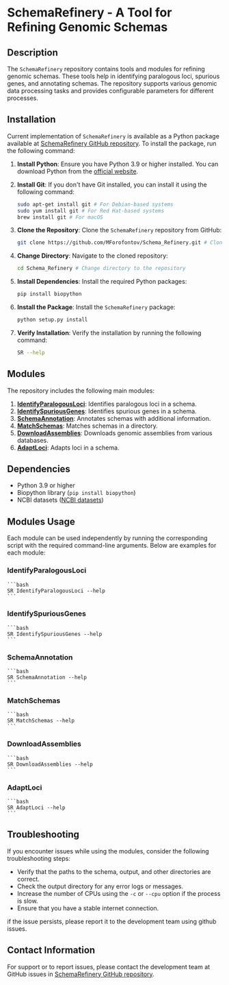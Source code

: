# SchemaRefinery - A Tool for Refining Genomic Schemas

## Description

The `SchemaRefinery` repository contains tools and modules for refining genomic schemas. These tools help in identifying paralogous loci, spurious genes, and annotating schemas. The repository supports various genomic data processing tasks and provides configurable parameters for different processes.

## Installation

Current implementation of `SchemaRefinery` is available as a Python package available at [SchemaRefinery GitHub repository](https://github.com/MForofontov/Schema_Refinery). To install the package, run the following command:

1. **Install Python**: Ensure you have Python 3.9 or higher installed. You can download Python from the [official website](https://www.python.org/downloads/).

2. **Install Git**: If you don't have Git installed, you can install it using the following command:

    ```bash
    sudo apt-get install git # For Debian-based systems
    sudo yum install git # For Red Hat-based systems
    brew install git # For macOS
    ```

3. **Clone the Repository**: Clone the `SchemaRefinery` repository from GitHub:

    ```bash
    git clone https://github.com/MForofontov/Schema_Refinery.git # Clone the repository
    ```

4. **Change Directory**: Navigate to the cloned repository:

    ```bash
    cd Schema_Refinery # Change directory to the repository
    ```

5. **Install Dependencies**: Install the required Python packages:

    ```bash
    pip install biopython
    ```

6. **Install the Package**: Install the `SchemaRefinery` package:

    ```bash
    python setup.py install
    ```

7. **Verify Installation**: Verify the installation by running the following command:

    ```bash
    SR --help
    ```

## Modules

The repository includes the following main modules:

1. **[IdentifyParalogousLoci](#identifyparalogousloci)**: Identifies paralogous loci in a schema.
2. **[IdentifySpuriousGenes](#identifyspuriousgenes)**: Identifies spurious genes in a schema.
3. **[SchemaAnnotation](#schemaannotation)**: Annotates schemas with additional information.
4. **[MatchSchemas](#matchschemas)**: Matches schemas in a directory.
5. **[DownloadAssemblies](#downloadassemblies)**: Downloads genomic assemblies from various databases.
6. **[AdaptLoci](#adaptloci)**: Adapts loci in a schema.

## Dependencies

- Python 3.9 or higher
- Biopython library (`pip install biopython`)
- NCBI datasets ([NCBI datasets](https://www.ncbi.nlm.nih.gov/datasets/))

## Modules Usage

Each module can be used independently by running the corresponding script with the required command-line arguments. Below are examples for each module:

### IdentifyParalogousLoci

    ```bash
    SR IdentifyParalogousLoci --help
    ```

### IdentifySpuriousGenes

    ```bash
    SR IdentifySpuriousGenes --help
    ```

### SchemaAnnotation

    ```bash
    SR SchemaAnnotation --help
    ```

### MatchSchemas

    ```bash
    SR MatchSchemas --help
    ```

### DownloadAssemblies

    ```bash
    SR DownloadAssemblies --help
    ```

### AdaptLoci

    ```bash
    SR AdaptLoci --help
    ```

## Troubleshooting


If you encounter issues while using the modules, consider the following troubleshooting steps:

- Verify that the paths to the schema, output, and other directories are correct.
- Check the output directory for any error logs or messages.
- Increase the number of CPUs using the `-c` or `--cpu` option if the process is slow.
- Ensure that you have a stable internet connection.

if the issue persists, please report it to the development team using github issues.

## Contact Information

For support or to report issues, please contact the development team at GitHub issues in [SchemaRefinery GitHub repository](https://github.com/B-UMMI/Schema_Refinery).
